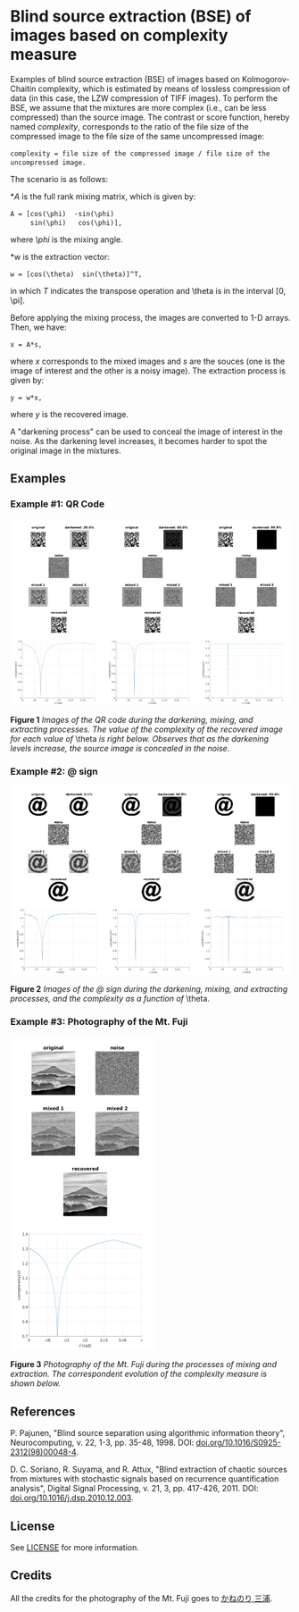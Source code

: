 # Blind source extraction (BSE) of images based on complexity measure

Examples of blind source extraction (BSE) of images based on Kolmogorov-Chaitin complexity, which is estimated by means of lossless compression of data (in this case, the LZW compression of TIFF images). To perform the BSE, we assume that the mixtures are more complex (i.e., can be less compressed) than the source image. The contrast or score function, hereby named _complexity_, corresponds to the ratio of the file size of the compressed image to the file size of the same uncompressed image:

    complexity = file size of the compressed image / file size of the uncompressed image.

The scenario is as follows:

*_A_ is the full rank mixing matrix, which is given by:

    A = [cos(\phi)  -sin(\phi)
         sin(\phi)   cos(\phi)],

where _\phi_ is the mixing angle.

*w is the extraction vector:

    w = [cos(\theta)  sin(\theta)]^T,

in which _T_ indicates the transpose operation and \theta is in the interval [0, \pi].

Before applying the mixing process, the images are converted to 1-D arrays. Then, we have:

    x = A*s,

where _x_ corresponds to the mixed images and _s_ are the souces (one is the image of interest and the other is a noisy image). The extraction process is given by:

    y = w*x,

where _y_ is the recovered image.

A "darkening process" can be used to conceal the image of interest in the noise. As the darkening level increases, it becomes harder to spot the original image in the mixtures.

## Examples

### Example #1: QR Code

![BSE of the QR code.](imgs/results/qr-code-results.png)

**Figure 1** _Images of the QR code during the darkening, mixing, and extracting processes. The value of the complexity of the recovered image for each value of_ \theta _is right below. Observes that as the darkening levels increase, the source image is concealed in the noise._

### Example #2: @ sign

![BSE of the @ sign.](imgs/results/at-sign-results.png)

**Figure 2** _Images of the @ sign during the darkening, mixing, and extracting processes, and the complexity as a function of_ \theta.

### Example #3: Photography of the Mt. Fuji

![BSE of the photography of the Mt. Fuji.](imgs/results/mt-fuji-results.png)

**Figure 3** _Photography of the Mt. Fuji during the processes of mixing and extraction. The correspondent evolution of the complexity measure is shown below._

## References

P. Pajunen, "Blind source separation using algorithmic information theory", Neurocomputing, v. 22, 1-3, pp. 35-48, 1998. DOI: [doi.org/10.1016/S0925-2312(98)00048-4](https://doi.org/10.1016/S0925-2312(98)00048-4).

D. C. Soriano, R. Suyama, and R. Attux, "Blind extraction of chaotic sources from mixtures with stochastic signals based on recurrence quantification analysis", Digital Signal Processing, v. 21, 3, pp. 417-426, 2011. DOI: [doi.org/10.1016/j.dsp.2010.12.003](https://doi.org/10.1016/j.dsp.2010.12.003).

## License

See [LICENSE](LICENSE) for more information.

## Credits

All the credits for the photography of the Mt. Fuji goes to [かねのり 三浦](https://pixabay.com/pt/users/Kanenori-4749850/?utm_source=link-attribution&amp;utm_medium=referral&amp;utm_campaign=image&amp;utm_content=2232246).

